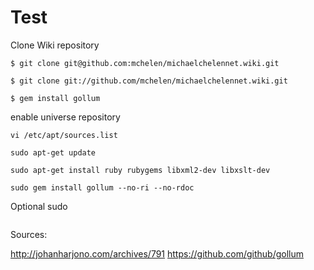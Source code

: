 # Test


Clone Wiki repository


```
$ git clone git@github.com:mchelen/michaelchelennet.wiki.git

```

```
$ git clone git://github.com/mchelen/michaelchelennet.wiki.git
```

```
$ gem install gollum
```

enable universe repository

```
vi /etc/apt/sources.list
```

```
sudo apt-get update
```

```
sudo apt-get install ruby rubygems libxml2-dev libxslt-dev
```

```
sudo gem install gollum --no-ri --no-rdoc
```
Optional sudo



```

```

Sources:

http://johanharjono.com/archives/791
https://github.com/github/gollum
